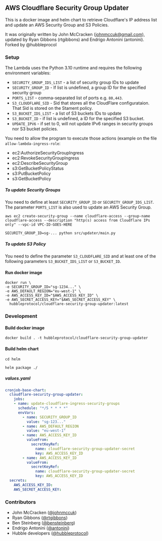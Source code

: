 ## AWS Cloudflare Security Group Updater 

This is a docker image and helm chart to retrieve Cloudflare's IP address list and
update an AWS Security Group and S3 Policies.

It was originally written by John McCracken (johnmccuk@gmail.com), 
updated by Ryan Gibbons (rtgibbons) and Endrigo Antonini (antonini).
Forked by @hubbleprocol

### Setup

The Lambda uses the Python 3.10 runtime and requires the following
environment variables:

* `SECURITY_GROUP_IDS_LIST` - a list of security group IDs to update
* `SECURITY_GROUP_ID` - If list is undefined, a group ID for the specified security group
* `PORTS_LIST` - comma-separated list of ports e.g. `80,443`.
* `S3_CLOUDFLARE_SID` - Sid that stores all the CloudFlare configurataion. That Sid is stored on the Stament policy.
* `S3_BUCKET_IDS_LIST` - a list of S3 buckets IDs to update
* `S3_BUCKET_ID` - if list is undefined, a ID for the specified S3 bucket.
* `UPDATE_IPV6` - if set to 0, will not update IPv6 ranges in security groups nor S3 bucket policies.

You need to allow the program to execute those actions (example on the file `allow-lambda-ingress-role`:

* ec2:AuthorizeSecurityGroupIngress
* ec2:RevokeSecurityGroupIngress
* ec2:DescribeSecurityGroup
* s3:GetBucketPolicyStatus
* s3:PutBucketPolicy
* s3:GetBucketPolicy


##### To update Security Groups

You need to define at least `SECURITY_GROUP_ID` or `SECURITY_GROUP_IDS_LIST`.
The parameter `PORTS_LIST` is also used to update an AWS Security Group.

```shell
aws ec2 create-security-group --name cloudflare-access --group-name cloudflare-access --description "http(s) access from Cloudflare IPs only" --vpc-id VPC-ID-GOES-HERE

SECURITY_GROUP_ID=sg-... python src/updater/main.py
```

##### To update S3 Policy

You need to define the parameter `S3_CLOUDFLARE_SID` and at least one of the
following parameters `S3_BUCKET_IDS_LIST` or `S3_BUCKET_ID`.

#### Run docker image

```shell
docker run \
-e SECURITY_GROUP_ID="sg-1234..." \
-e AWS_DEFAULT_REGION="eu-west-1" \
-e AWS_ACCESS_KEY_ID="$AWS_ACCESS_KEY_ID" \
-e AWS_SECRET_ACCESS_KEY="$AWS_SECRET_ACCESS_KEY" \
  hubbleprotocol/cloudflare-security-group-updater:latest
```

### Development

#### Build docker image

```shell
docker build . -t hubbleprotocol/cloudflare-security-group-updater
```

#### Build helm chart
```shell
cd helm

helm package ./
```

##### values.yaml
```yaml
cronjob-base-chart:
  cloudflare-security-group-updater:
    jobs:
    - name: update-cloudflare-ingress-security-groups
      schedule: "*/5 * * * *"
      envVars:
        - name: SECURITY_GROUP_ID
          value: "sg-123..."
        - name: AWS_DEFAULT_REGION
          value: "eu-west-1"
        - name: AWS_ACCESS_KEY_ID
          valueFrom:
            secretKeyRef:
              name: cloudflare-security-group-updater-secret
              key: AWS_ACCESS_KEY_ID
        - name: AWS_ACCESS_KEY_ID
          valueFrom:
            secretKeyRef:
              name: cloudflare-security-group-updater-secret
              key: AWS_ACCESS_KEY_ID
  secrets:
    AWS_ACCESS_KEY_ID:
    AWS_SECRET_ACCESS_KEY:
```

### Contributors

* John McCracken ([@johnmccuk](https://www.github.com/johnmccuk))
* Ryan Gibbons ([@rtgibbons](https://www.github.com/rtgibbons)) 
* Ben Steinberg ([@bensteinberg](https://www.github.com/bensteinberg))
* Endrigo Antonini ([@antonini](https://www.github.com/antonini))
* Hubble developers ([@hubbleprotocol](https://www.github.com/hubbleprotocol))